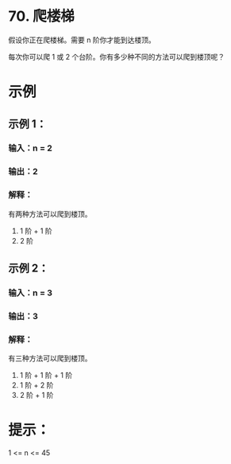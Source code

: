 # 70. 爬楼梯
假设你正在爬楼梯。需要 n 阶你才能到达楼顶。

每次你可以爬 1 或 2 个台阶。你有多少种不同的方法可以爬到楼顶呢？

# 示例
## 示例 1：

### 输入：n = 2
### 输出：2
### 解释：
有两种方法可以爬到楼顶。
1. 1 阶 + 1 阶
2. 2 阶

## 示例 2：

### 输入：n = 3
### 输出：3
### 解释：
有三种方法可以爬到楼顶。
1. 1 阶 + 1 阶 + 1 阶
2. 1 阶 + 2 阶
3. 2 阶 + 1 阶
 

# 提示：

1 <= n <= 45
